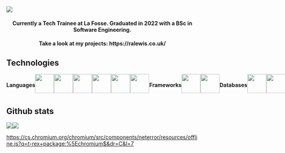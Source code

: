 <img src="https://github.com/Beckibuzz93/Beckibuzz93/assets/45924345/da4df68b-b73a-421c-803c-a16749f12558">
<h4 align="center"> Currently a Tech Trainee at La Fosse. Graduated in 2022 with a BSc in Software Engineering.</h4> 
<h4 align="center"> Take a look at my projects: https://ralewis.co.uk/ </h4>

<h2 align="left"> Technologies </h2>
<div align="left" style="display: flex; flex-direction: row;">
  <h4> Languages </h4>
  <img height="50" width="50" src="https://cdn.simpleicons.org/html5/#E34F26" />
  <img height="50" width="50" src="https://cdn.simpleicons.org/css3/#1572B6" />
  <img height="50" width="50" src="https://cdn.simpleicons.org/javascript/#F7DF1E" />
  <img height="50" width="50" src="https://cdn.simpleicons.org/nodedotjs/#339933" />
  <img height="50" width="50" src="https://cdn.simpleicons.org/python/#3776AB" />
  <img height="50" width="50" src="https://cdn.simpleicons.org/php/#777BB4" />
  
  <h4>Frameworks</h4>
  <img height="50" width="50" src="https://cdn.simpleicons.org/react/#61DAFB" />
  <img height="50" width="50" src="https://cdn.simpleicons.org/jest/#C21325" />

  <h4>Databases</h4>
  <img height="50" width="50" src="https://cdn.simpleicons.org/postgresql/#4169E1" />
  <img height="50" width="50" src="https://cdn.simpleicons.org/mongodb/#47A248" />
  <img height="50" width="50" src="https://cdn.simpleicons.org/phpmyadmin/#6C78AF" />
  
  
  <h4> Tools </h4>
   <img height="50" width="50" src="https://cdn.simpleicons.org/npm/#CB3837" />
   <img height="50" width="50" src="https://cdn.simpleicons.org/xampp/#FB7A24" />
   <img height="50" width="50" src="https://cdn.simpleicons.org/raspberrypi/#A22846" />
</div>

<h2 align="left"> Github stats </h2>
<div align="left" style="display: flex; flex-direction: row;">
  <img src="https://github-readme-stats.vercel.app/api/top-langs/?username=Beckibuzz93&layout=donut&theme=radical" />
  <img src="https://github-readme-stats.vercel.app/api?username=Beckibuzz93&show_icons=true&theme=radical" />
</div>

https://cs.chromium.org/chromium/src/components/neterror/resources/offline.js?q=t-rex+package:%5Echromium$&dr=C&l=7
